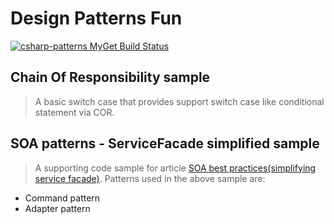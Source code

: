 # Design Patterns Fun 
[![csharp-patterns MyGet Build Status](https://www.myget.org/BuildSource/Badge/csharp-patterns?identifier=31fbbc60-21e3-4478-84aa-77d97db011de)](https://www.myget.org/)

## Chain Of Responsibility sample
> A basic switch case that provides support switch case like conditional statement via COR.

## SOA patterns - ServiceFacade simplified sample
> A supporting code sample for article [SOA best practices(simplifying service facade)](http://www.cshandler.com/2015/11/soa-best-practices-simplifying.html).
Patterns used in the above sample are:
- Command pattern
- Adapter pattern

